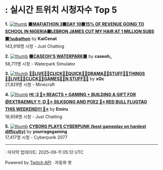 # : 실시간 트위치 시청자수 Top 5

**1.** [![thumb](https://static-cdn.jtvnw.net/previews-ttv/live_user_kaicenat-320x180.jpg)](https://twitch.tv/KaiCenat)
**[🟦MAFIATHON 3🟦DAY 10🟦15% OF REVENUE GOING TO SCHOOL IN NIGERIA🟦LEBRON JAMES CUT MY HAIR AT 1 MILLION SUBS🟦!subathon](https://twitch.tv/KaiCenat)** by **KaiCenat**<br>143,916명 시청  - Just Chatting

**2.** [![thumb](https://static-cdn.jtvnw.net/previews-ttv/live_user_caseoh_-320x180.jpg)](https://twitch.tv/caseoh_)
**[🟨CASEOH'S WATERPARK🟨](https://twitch.tv/caseoh_)** by **caseoh_**<br>58,711명 시청  - Waterpark Simulator

**3.** [![thumb](https://static-cdn.jtvnw.net/previews-ttv/live_user_xqc-320x180.jpg)](https://twitch.tv/xQc)
**[🧗‍♂️LIVE🧗‍♂️CLICK🧗‍♂️QUICK🧗‍♂️DRAMA🧗‍♂️STUFF🧗‍♂️THINGS🧗‍♂️LIVE🧗‍♂️CLICK🧗‍♂️GAMES🧗‍♂️N STUFF🧗‍♂️](https://twitch.tv/xQc)** by **xQc**<br>21,829명 시청  - Minecraft

**4.** [![thumb](https://static-cdn.jtvnw.net/previews-ttv/live_user_emiru-320x180.jpg)](https://twitch.tv/Emiru)
**[HI :3 🤍⭐️ REACTS + GAMING + BUILDING A GIFT FOR @EXTRAEMILY !! :D 🤍⭐️ SILKSONG AND POE2 🤍⭐️ RED BULL FLUGTAG THIS WEEKEND!!! 🤍⭐️](https://twitch.tv/Emiru)** by **Emiru**<br>18,658명 시청  - Just Chatting

**5.** [![thumb](https://static-cdn.jtvnw.net/previews-ttv/live_user_yourragegaming-320x180.jpg)](https://twitch.tv/yourragegaming)
**[CYBORG PLAYS CYBERPUNK (best gameplay on hardest difficulty)](https://twitch.tv/yourragegaming)** by **yourragegaming**<br>17,417명 시청  - Cyberpunk 2077


---
: 마지막 업데이트: 2025-09-11 05:12 UTC

Powered by [Twitch API](https://dev.twitch.tv/docs/api/reference) · 자동화 봇